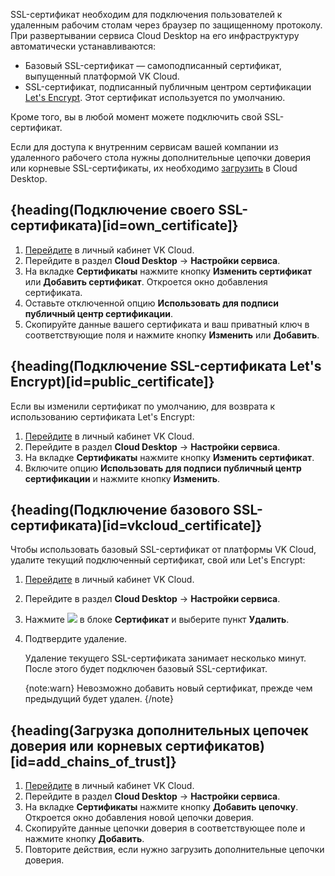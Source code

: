SSL-сертификат необходим для подключения пользователей к удаленным рабочим столам через браузер по защищенному протоколу. При развертывании сервиса Cloud Desktop на его инфраструктуру автоматически устанавливаются:

- Базовый SSL-сертификат — самоподписанный сертификат, выпущенный платформой VK Cloud.
- SSL-сертификат, подписанный публичным центром сертификации [Let's Encrypt](https://letsencrypt.org). Этот сертификат используется по умолчанию.

Кроме того, вы в любой момент можете подключить свой SSL-сертификат.

Если для доступа к внутренним сервисам вашей компании из удаленного рабочего стола нужны дополнительные цепочки доверия или корневые SSL-сертификаты, их необходимо [загрузить](#add_chains_of_trust) в Cloud Desktop.

## {heading(Подключение своего SSL-сертификата)[id=own_certificate]}

1. [Перейдите](https://msk.cloud.vk.com/app) в личный кабинет VK Cloud.
1. Перейдите в раздел **Cloud Desktop** → **Настройки сервиса**.
1. На вкладке **Сертификаты** нажмите кнопку **Изменить сертификат** или **Добавить сертификат**. Откроется окно добавления сертификата.
1. Оставьте отключенной опцию **Использовать для подписи публичный центр сертификации**.
1. Скопируйте данные вашего сертификата и ваш приватный ключ в соответствующие поля и нажмите кнопку **Изменить** или **Добавить**.

## {heading(Подключение SSL-сертификата Let's Encrypt)[id=public_certificate]}

Если вы изменили сертификат по умолчанию, для возврата к использованию сертификата Let's Encrypt:

1. [Перейдите](https://msk.cloud.vk.com/app) в личный кабинет VK Cloud.
1. Перейдите в раздел **Cloud Desktop** → **Настройки сервиса**.
1. На вкладке **Сертификаты** нажмите кнопку **Изменить сертификат**.
1. Включите опцию **Использовать для подписи публичный центр сертификации** и нажмите кнопку **Изменить**.

## {heading(Подключение базового SSL-сертификата)[id=vkcloud_certificate]}

Чтобы использовать базовый SSL-сертификат от платформы VK Cloud, удалите текущий подключенный сертификат, свой или Let's Encrypt:

1. [Перейдите](https://msk.cloud.vk.com/app) в личный кабинет VK Cloud.
1. Перейдите в раздел **Cloud Desktop** → **Настройки сервиса**.
1. Нажмите ![ ](/ru/assets/more-icon.svg "inline") в блоке **Сертификат** и выберите пункт **Удалить**.
1. Подтвердите удаление.

    Удаление текущего SSL-сертификата занимает несколько минут. После этого будет подключен базовый SSL-сертификат.

    {note:warn}
    Невозможно добавить новый сертификат, прежде чем предыдущий будет удален.
    {/note}

## {heading(Загрузка дополнительных цепочек доверия или корневых сертификатов)[id=add_chains_of_trust]}

1. [Перейдите](https://msk.cloud.vk.com/app) в личный кабинет VK Cloud.
1. Перейдите в раздел **Cloud Desktop** → **Настройки сервиса**.
1. На вкладке **Сертификаты** нажмите кнопку **Добавить цепочку**. Откроется окно добавления новой цепочки доверия.
1. Скопируйте данные цепочки доверия в соответствующее поле и нажмите кнопку **Добавить**.
1. Повторите действия, если нужно загрузить дополнительные цепочки доверия.
